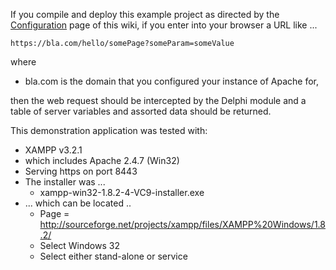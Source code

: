 If you compile and deploy this example project as directed by the [Configuration](Configuration.md) page of this wiki, if you enter into your browser a URL like ...
```
https://bla.com/hello/somePage?someParam=someValue
```

where
  * bla.com is the domain that you configured your instance of Apache for,

then the web request should be intercepted by the Delphi module and a table of server variables and assorted data should be returned.

This demonstration application was tested with:
  * XAMPP v3.2.1
  * which includes Apache 2.4.7 (Win32)
  * Serving https on port 8443
  * The installer was ...
    * xampp-win32-1.8.2-4-VC9-installer.exe
  * ... which can be located ..
    * Page = http://sourceforge.net/projects/xampp/files/XAMPP%20Windows/1.8.2/
    * Select Windows 32
    * Select either stand-alone or service